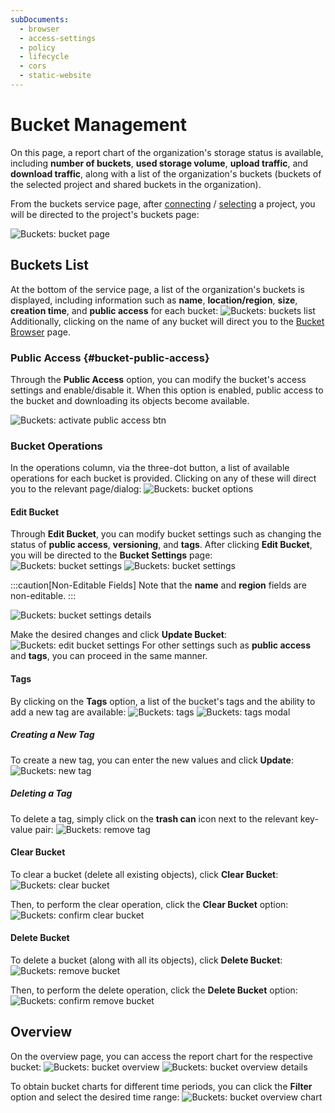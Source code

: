 ```yaml
---
subDocuments:
  - browser
  - access-settings
  - policy
  - lifecycle
  - cors
  - static-website
---
```


# Bucket Management

On this page, a report chart of the organization's storage status is available, including **number of buckets**, **used storage volume**, **upload traffic**, and **download traffic**, along with a list of the organization's buckets (buckets of the selected project and shared buckets in the organization).

From the buckets service page, after [connecting](../getting-started#bind-project) / [selecting](../getting-started#select-project) a project, you will be directed to the project's buckets page:

![Buckets: bucket page](../img/bucket-page.png)

## Buckets List

At the bottom of the service page, a list of the organization's buckets is displayed, including information such as **name**, **location/region**, **size**, **creation time**, and **public access** for each bucket:
![Buckets: buckets list](../img/buckets-list.png)
Additionally, clicking on the name of any bucket will direct you to the [Bucket Browser](./browser) page.

### Public Access {#bucket-public-access}

Through the **Public Access** option, you can modify the bucket's access settings and enable/disable it. When this option is enabled, public access to the bucket and downloading its objects become available.

![Buckets: activate public access btn](../img/activate-bucket-public-access-btn.png)

### Bucket Operations

In the operations column, via the three-dot button, a list of available operations for each bucket is provided. Clicking on any of these will direct you to the relevant page/dialog:
![Buckets: bucket options](../img/bucket-options.png)

#### Edit Bucket

Through **Edit Bucket**, you can modify bucket settings such as changing the status of **public access**, **versioning**, and **tags**. After clicking **Edit Bucket**, you will be directed to the **Bucket Settings** page:
![Buckets: bucket settings](../img/edit-bucket.png)
![Buckets: bucket settings](../img/bucket-settings-details.png)

:::caution[Non-Editable Fields]
Note that the **name** and **region** fields are non-editable.
:::

![Buckets: bucket settings details](../img/bucket-settings-details.png)

Make the desired changes and click **Update Bucket**:
![Buckets: edit bucket settings](../img/edit-bucket-settings.png)
For other settings such as **public access** and **tags**, you can proceed in the same manner.

#### Tags

By clicking on the **Tags** option, a list of the bucket's tags and the ability to add a new tag are available:
![Buckets: tags](../img/bucket-tags.png)
![Buckets: tags modal](../img/bucket-tag-modal.png)

##### Creating a New Tag

To create a new tag, you can enter the new values and click **Update**:
![Buckets: new tag](../img/add-new-tag.png)

##### Deleting a Tag

To delete a tag, simply click on the **trash can** icon next to the relevant key-value pair:
![Buckets: remove tag](../img/remove-tag.png)

#### Clear Bucket

To clear a bucket (delete all existing objects), click **Clear Bucket**:
![Buckets: clear bucket](../img/clear-bucket.png)

Then, to perform the clear operation, click the **Clear Bucket** option:
![Buckets: confirm clear bucket](../img/confirm-clear-bucket.png)

#### Delete Bucket

To delete a bucket (along with all its objects), click **Delete Bucket**:
![Buckets: remove bucket](../img/remove-bucket.png)

Then, to perform the delete operation, click the **Delete Bucket** option:
![Buckets: confirm remove bucket](../img/confirm-remove-bucket.png)

## Overview

On the overview page, you can access the report chart for the respective bucket:
![Buckets: bucket overview](../img/bucket-overview.png)
![Buckets: bucket overview details](../img/bucket-overview-details.png)

To obtain bucket charts for different time periods, you can click the **Filter** option and select the desired time range:
![Buckets: bucket overview chart](../img/bucket-overview-chart.png)
